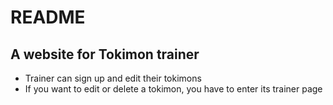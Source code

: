 # README

## A website for Tokimon trainer

- Trainer can sign up and edit their tokimons
- If you want to edit or delete a tokimon, you have to enter its trainer page 

